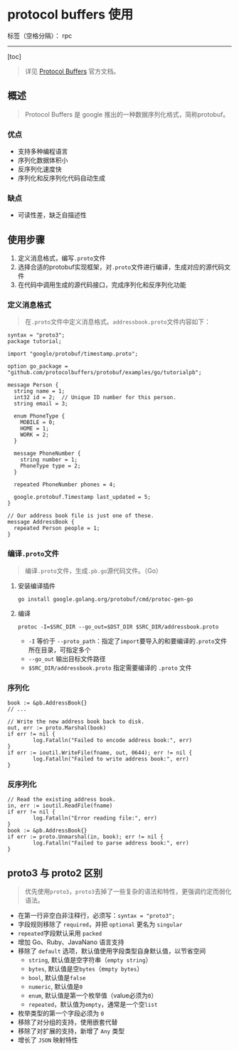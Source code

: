# protocol buffers 使用

标签（空格分隔）： rpc

---

[toc]

> 详见 [Protocol Buffers](https://developers.google.cn/protocol-buffers) 官方文档。

## 概述
> Protocol Buffers 是 google 推出的一种数据序列化格式，简称protobuf。

### 优点

- 支持多种编程语言
- 序列化数据体积小
- 反序列化速度快
- 序列化和反序列化代码自动生成

### 缺点

- 可读性差，缺乏自描述性

## 使用步骤

1. 定义消息格式，编写`.proto`文件
2. 选择合适的protobuf实现框架，对`.proto`文件进行编译，生成对应的源代码文件
3. 在代码中调用生成的源代码接口，完成序列化和反序列化功能

### 定义消息格式
> 在`.proto`文件中定义消息格式。`addressbook.proto`文件内容如下：

```
syntax = "proto3";
package tutorial;

import "google/protobuf/timestamp.proto";

option go_package = "github.com/protocolbuffers/protobuf/examples/go/tutorialpb";

message Person {
  string name = 1;
  int32 id = 2;  // Unique ID number for this person.
  string email = 3;

  enum PhoneType {
    MOBILE = 0;
    HOME = 1;
    WORK = 2;
  }

  message PhoneNumber {
    string number = 1;
    PhoneType type = 2;
  }

  repeated PhoneNumber phones = 4;

  google.protobuf.Timestamp last_updated = 5;
}

// Our address book file is just one of these.
message AddressBook {
  repeated Person people = 1;
}
```

### 编译`.proto`文件
> 编译`.proto`文件，生成`.pb.go`源代码文件。（Go）

1. 安装编译插件

    ```
    go install google.golang.org/protobuf/cmd/protoc-gen-go
    ```
2. 编译

    ```
    protoc -I=$SRC_DIR --go_out=$DST_DIR $SRC_DIR/addressbook.proto
    ```
    
    - `-I` 等价于 `--proto_path`：指定了`import`要导入的和要编译的`.proto`文件所在目录，可指定多个
    - `--go_out` 输出目标文件路径
    - `$SRC_DIR/addressbook.proto` 指定需要编译的 `.proto` 文件

### 序列化

```
book := &pb.AddressBook{}
// ...

// Write the new address book back to disk.
out, err := proto.Marshal(book)
if err != nil {
        log.Fatalln("Failed to encode address book:", err)
}
if err := ioutil.WriteFile(fname, out, 0644); err != nil {
        log.Fatalln("Failed to write address book:", err)
}
```

### 反序列化

```
// Read the existing address book.
in, err := ioutil.ReadFile(fname)
if err != nil {
        log.Fatalln("Error reading file:", err)
}
book := &pb.AddressBook{}
if err := proto.Unmarshal(in, book); err != nil {
        log.Fatalln("Failed to parse address book:", err)
}
```

## proto3 与 proto2 区别
> 优先使用`proto3`，`proto3`去掉了一些复杂的语法和特性，更强调约定而弱化语法。

- 在第一行非空白非注释行，必须写：`syntax = "proto3";`
- 字段规则移除了 `required`，并把 `optional` 更名为 `singular`
- `repeated`字段默认采用 `packed` 
- 增加 Go、Ruby、JavaNano 语言支持
- 移除了 `default` 选项，默认值使用字段类型自身默认值，以节省空间
    - `string`, 默认值是空字符串（`empty string`）
    - `bytes`, 默认值是空`bytes`（e`mpty bytes`）
    - `bool`, 默认值是`false`
    - `numeric`, 默认值是`0`
    - `enum`, 默认值是第一个枚举值（value必须为`0`）
    - `repeated`，默认值为`empty`，通常是一个空`list`
- 枚举类型的第一个字段必须为 `0`
- 移除了对分组的支持，使用嵌套代替
- 移除了对扩展的支持，新增了 `Any` 类型
- 增长了 `JSON` 映射特性